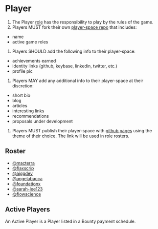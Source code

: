 # Player

1. The Player [role](/Roles/) has the responsibility to play by the rules of the game.
1. Players MUST fork their own [player-space repo](https://github.com/cryptotechguru/player-space) that includes:
* name
* active game roles
1. Players SHOULD add the following info to their player-space:
* achievements earned
* identity links (github, keybase, linkedin, twitter, etc.)
* profile pic
1. Players MAY add any additional info to their player-space at their discretion:
* short bio
* blog
* articles
* interesting links
* recommendations
* proposals under development
1. Players MUST publish their player-space with [github pages](https://pages.github.com/) using the theme of their choice. The link will be used in role rosters.

## Roster

* [@macterra](https://macterra.github.io/macterra-space/)
* [@flaxscrip](https://flaxscrip.github.io/flaxscrip-space/)
* [@aiggdev](https://github.com/aiggdev/aiggdev-space/)
* [@angelabacca](https://angelabacca.github.io/angela-player-space/)
* [@foundationx](https://foundationx.github.io/foundationx-space/)
* [@sarah-lee123](https://github.com/Sarah-lee123/player-space)
* [@flowscience](https://flowscience.github.io/player-space/)

## Active Players

An Active Player is a Player listed in a Bounty payment schedule.
